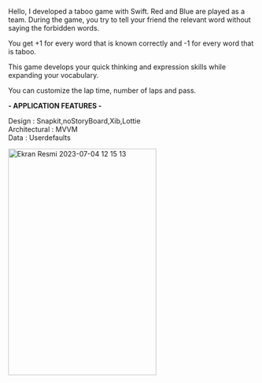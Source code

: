 Hello, I developed a taboo game with Swift.
Red and Blue are played as a team. During the game, you try to tell your friend the relevant word without saying the forbidden words.

You get +1 for every word that is known correctly and -1 for every word that is taboo.

This game develops your quick thinking and expression skills while expanding your vocabulary.

You can customize the lap time, number of laps and pass.




<strong> - APPLICATION FEATURES - </strong>



Design : Snapkit,noStoryBoard,Xib,Lottie<br>
Architectural : MVVM<br>
Data : Userdefaults




<img width="301" height="461" alt="Ekran Resmi 2023-07-04 12 15 13" src="https://github.com/ismailacikyurek/tabuGame/assets/82399051/35b8ede8-5b58-4fef-bec2-94dccc356c67">




